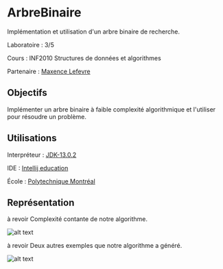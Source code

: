 # ArbreBinaire

Implémentation et utilisation d'un arbre binaire de recherche.

Laboratoire : 3/5

Cours : INF2010 Structures de données et algorithmes

Partenaire : [Maxence Lefevre](https://github.com/Solonioka)


## Objectifs

Implémenter un arbre binaire à faible complexité algorithmique et l'utiliser pour résoudre un problème.

## Utilisations

Interpréteur : [JDK-13.0.2](https://www.oracle.com/java/technologies/javase-jdk13-downloads.html)

IDE : [Intellij education](https://www.jetbrains.com/fr-fr/idea/download/#section=windows)

École : [Polytechnique Montréal](https://www.polymtl.ca)

## Représentation

à revoir Complexité contante de notre algorithme.

![alt text](https://github.com/TritzA/)

à revoir Deux autres exemples que notre algorithme a généré.

![alt text](https://github.com/TritzA/)
